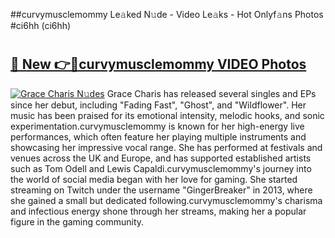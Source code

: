 ##curvymusclemommy Le𝚊ked N𝚞de - Video Le𝚊ks - Hot Onlyf𝚊ns Photos #ci6hh (ci6hh)

# <h2><a href="https://mediaupload.pro?title=curvymusclemommy&ref=9FEB">🔗 New 👉🔴curvymusclemommy VIDEO Photos</a></h2>

[![Grace Charis N𝚞des](https://i.imgur.com/rIISA9y.gif)](https://mediaupload.pro?title=curvymusclemommy&ref=9FEB)
Grace Charis has released several singles and EPs since her debut, including "Fading Fast", "Ghost", and "Wildflower". Her music has been praised for its emotional intensity, melodic hooks, and sonic experimentation.curvymusclemommy is known for her high-energy live performances, which often feature her playing multiple instruments and showcasing her impressive vocal range. She has performed at festivals and venues across the UK and Europe, and has supported established artists such as Tom Odell and Lewis Capaldi.curvymusclemommy's journey into the world of social media began with her love for gaming. She started streaming on Twitch under the username "GingerBreaker" in 2013, where she gained a small but dedicated following.curvymusclemommy's charisma and infectious energy shone through her streams, making her a popular figure in the gaming community.